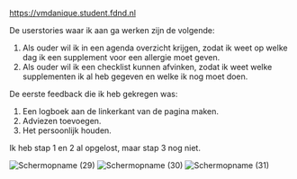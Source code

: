 https://vmdanique.student.fdnd.nl

De userstories waar ik aan ga werken zijn de volgende:
1. Als ouder wil ik in een agenda overzicht krijgen, zodat ik weet op welke dag ik een supplement voor een allergie moet geven.
2. Als ouder wil ik een checklist kunnen afvinken, zodat ik weet welke supplementen ik al heb gegeven en welke ik nog moet doen.

De eerste feedback die ik heb gekregen was:
1. Een logboek aan de linkerkant van de pagina maken.
2. Adviezen toevoegen.
3. Het persoonlijk houden.

Ik heb stap 1 en 2 al opgelost, maar stap 3 nog niet. 

![Schermopname (29)](https://user-images.githubusercontent.com/112856683/199975404-d759330d-b5f2-46cc-a314-e437f408ea04.png)
![Schermopname (30)](https://user-images.githubusercontent.com/112856683/199975432-1acf6bb5-fd9a-4cb7-9b78-33e60c8e942e.png)
![Schermopname (31)](https://user-images.githubusercontent.com/112856683/199975453-3fea3c10-ca81-40a8-80fa-95d2e2eb37ce.png)
